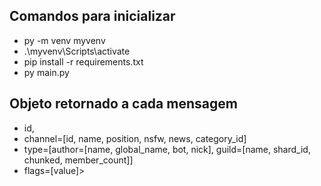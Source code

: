 ## Comandos para inicializar
- py -m venv myvenv
- .\myvenv\Scripts\activate
- pip install -r requirements.txt
- py main.py

## Objeto retornado a cada mensagem
 - id, 
 - channel=[id, name, position, nsfw, news, category_id] 
 - type=[author=[name, global_name, bot, nick], guild=[name, shard_id, chunked, member_count]] 
 - flags=[value]>